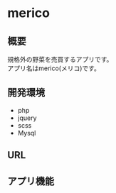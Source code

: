 # merico
## 概要
規格外の野菜を売買するアプリです。  
アプリ名はmerico(メリコ)です。
## 開発環境
* php
* jquery
* scss
* Mysql
## URL
## アプリ機能

